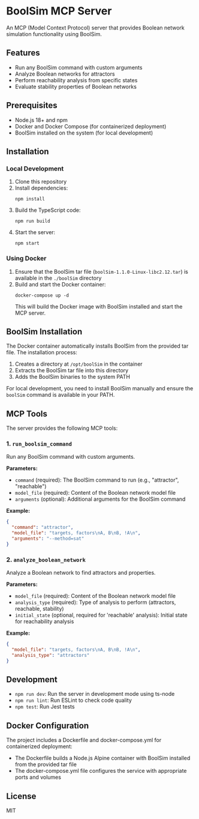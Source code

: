 # BoolSim MCP Server

An MCP (Model Context Protocol) server that provides Boolean network simulation functionality using BoolSim.

## Features

- Run any BoolSim command with custom arguments
- Analyze Boolean networks for attractors
- Perform reachability analysis from specific states
- Evaluate stability properties of Boolean networks

## Prerequisites

- Node.js 18+ and npm
- Docker and Docker Compose (for containerized deployment)
- BoolSim installed on the system (for local development)

## Installation

### Local Development

1. Clone this repository
2. Install dependencies:
   ```
   npm install
   ```
3. Build the TypeScript code:
   ```
   npm run build
   ```
4. Start the server:
   ```
   npm start
   ```

### Using Docker

1. Ensure that the BoolSim tar file (`boolSim-1.1.0-Linux-libc2.12.tar`) is available in the `./boolSim` directory
2. Build and start the Docker container:
   ```
   docker-compose up -d
   ```
   This will build the Docker image with BoolSim installed and start the MCP server.

## BoolSim Installation

The Docker container automatically installs BoolSim from the provided tar file. The installation process:

1. Creates a directory at `/opt/boolSim` in the container
2. Extracts the BoolSim tar file into this directory
3. Adds the BoolSim binaries to the system PATH

For local development, you need to install BoolSim manually and ensure the `boolSim` command is available in your PATH.

## MCP Tools

The server provides the following MCP tools:

### 1. `run_boolsim_command`

Run any BoolSim command with custom arguments.

**Parameters:**
- `command` (required): The BoolSim command to run (e.g., "attractor", "reachable")
- `model_file` (required): Content of the Boolean network model file
- `arguments` (optional): Additional arguments for the BoolSim command

**Example:**
```json
{
  "command": "attractor",
  "model_file": "targets, factors\nA, B\nB, !A\n",
  "arguments": "--method=sat"
}
```

### 2. `analyze_boolean_network`

Analyze a Boolean network to find attractors and properties.

**Parameters:**
- `model_file` (required): Content of the Boolean network model file
- `analysis_type` (required): Type of analysis to perform (attractors, reachable, stability)
- `initial_state` (optional, required for 'reachable' analysis): Initial state for reachability analysis

**Example:**
```json
{
  "model_file": "targets, factors\nA, B\nB, !A\n",
  "analysis_type": "attractors"
}
```

## Development

- `npm run dev`: Run the server in development mode using ts-node
- `npm run lint`: Run ESLint to check code quality
- `npm test`: Run Jest tests

## Docker Configuration

The project includes a Dockerfile and docker-compose.yml for containerized deployment:

- The Dockerfile builds a Node.js Alpine container with BoolSim installed from the provided tar file
- The docker-compose.yml file configures the service with appropriate ports and volumes

## License

MIT 